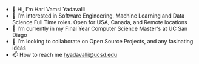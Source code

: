 - 👋 Hi, I’m Hari Vamsi Yadavalli
- 👀 I’m interested in Software Engineering, Machine Learning and Data Science Full Time roles. Open for USA, Canada, and Remote locations
- 🌱 I’m currently in my Final Year Computer Science Master's at UC San Diego
- 💞️ I’m looking to collaborate on Open Source Projects, and any fasinating ideas
- 📫 How to reach me hyadavalli@ucsd.edu

<!---
harivamsi9/harivamsi9 is a ✨ special ✨ repository because its `README.md` (this file) appears on your GitHub profile.
You can click the Preview link to take a look at your changes.
--->
